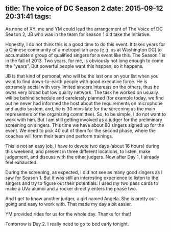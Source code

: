 title: The voice of DC Season 2
date: 2015-09-12 20:31:41
tags:
---
As none of XY, me and YM could lead the arrangement of The Voice of DC Season 2, JB who was in the team for season 1 did take the initiative.

Honestly, I do not think this is a good time to do this event. It takes years for a Chinese community of a metropolitan area (e.g. us at Washington DC) to accumulate a group of qualified singers for a event like this. The Season 1 is in the fall of 2013. Two years, for me, is obviously not long enough to come the "years". But powerful people want this happen, so it happens.

JB is that kind of personal, who will be the last one on your list when you want to find down-to-earth people with good executive force. He is extremely social with very limited sincere interests on the others, thus he owns very broad but low quality network. The task he worked on usually will be behind schedule and carelessly planned (for example today, we find out he never had informed the host about the requirements on microphone and audio system, and, he is 30 mins late for the screening as the main representers of the organizing committee). So, to be simple, I do not want to work with him. But I am still getting involved as a judger for the preliminary screening on singers. This time we have about 80 singers signed up for the event. We need to pick 40 out of them for the second phase, where the coaches will form their team and perform trainings.

This is not an easy job, I have to devote two days (about 16 hours) during this weekend, and present in three different locations, to listen, make judgement, and discuss with the other judgers. Now after Day 1, I already feel exhausted.

During the screening, as expected, I did not see as many good singers as I saw for Season 1. But it was still an interesting experience to listen to the singers and try to figure out their potentials. I used my two pass cards to make a UVa alumni and a rocker directly enters the phase two.

And I get to know another judger, a girl named Angela. She is pretty out-going and easy to work with. That made my day a bit easier.

YM provided rides for us for the whole day. Thanks for that!

Tomorrow is Day 2. I really need to go to bed early tonight.
